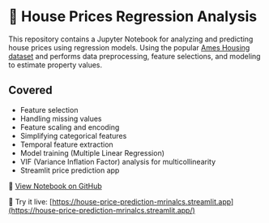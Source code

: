 # 📓 House Prices Regression Analysis

This repository contains a Jupyter Notebook for analyzing and predicting house prices using regression models. Using the popular [Ames Housing dataset](https://www.kaggle.com/c/house-prices-advanced-regression-techniques) and performs data preprocessing, feature selections, and modeling to estimate property values.
 

## Covered
- Feature selection
- Handling missing values
- Feature scaling and encoding
- Simplifying categorical features
- Temporal feature extraction
- Model training (Multiple Linear Regression)
- VIF (Variance Inflation Factor) analysis for multicollinearity 
- Streamlit price prediction app

 📄 [View Notebook on GitHub](https://github.com/mrinalcs/House-Price-Prediction/blob/main/notebook.ipynb)
 
🔗 Try it live: [https://house-price-prediction-mrinalcs.streamlit.app](https://house-price-prediction-mrinalcs.streamlit.app/)
